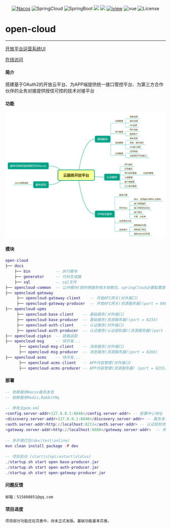 <p align="center">
  <a target="_blank" href="https://nacos.io/en-us/"><img src="https://img.shields.io/badge/Nacos-0.2.1-blue.svg" alt="Nacos"></a>
  <a><img src="https://img.shields.io/badge/Spring%20Cloud-%20Finchley.SR2-brightgreen.svg" alt="SpringCloud"></a>
  <a><img src="https://img.shields.io/badge/Spring%20Boot-2.0.6-brightgreen.svg" alt="SpringBoot"></a>
  <a><img src="https://img.shields.io/badge/Redis-orange.svg"></a>
  <a><img src="https://img.shields.io/badge/RabbitMq-orange.svg"></a>
  <a target="_blank" href="https://www.iviewui.com/docs/guide/install"><img src="https://img.shields.io/badge/iview-3.1.3-brightgreen.svg?style=flat-square" alt="iview"></a>
  <a><img src="https://img.shields.io/badge/vue-2.5.10-brightgreen.svg?style=flat-square" alt="vue"></a>
  <a><img src="https://img.shields.io/npm/l/express.svg" alt="License"></a>
</p>  

# open-cloud
---

<a target="_blank" href="https://gitee.com/liuyadu/open-admin-ui">开放平台运营系统UI</a>

<a target="_blank" href="http://39.106.187.125/admin">在线访问</a>

#### 简介
搭建基于OAuth2的开放云平台、为APP端提供统一接口管控平台、为第三方合作伙伴的业务对接提供授信可控的技术对接平台

#### 功能
![Alt text](/docs/云服务开放平台.png)

#### 模块
``` lua
open-cloud
├── docs
    ├── bin           -- 执行脚本  
    ├── generator     -- 代码生成器  
    ├── sql           -- sql文件  
├── opencloud-common  -- 公共模块(提供微服务相关依赖包、springCloud必要配置类、工具类、统一全局异常解析)
├── opencloud-gateway 
     ├── opencloud-gateway-client    -- 开放API网关(对外接口)
     ├── opencloud-gateway-producer  -- 开放API网关(资源服务器)(port = 8888)  
├── opencloud-upms
     ├── opencloud-base-client    -- 基础服务(对外接口)
     ├── opencloud-base-producer  -- 基础服务(资源服务器)(port = 8233)  
     ├── opencloud-auth-client    -- 认证服务(对外接口)
     ├── opencloud-auth-producer  -- 认证服务(认证授权器)(资源服务器)(port = 8211)  
├── opencloud-zipkin  -- 链路追踪 
├── opencloud-msg     -- 待开发...  
      ├── opencloud-msg-client    -- 消息服务(对外接口)
      ├── opencloud-msg-producer  -- 消息服务(资源服务器)(port = 8266)  
├── opencloud-acms    -- 待开发...  
      ├── opencloud-acms-client   -- APP内容管理(对外接口)
      ├── opencloud-acms-producer -- APP内容管理(资源服务器) (port = 8255)
```

#### 部署
``` lua
-- 依赖服务Nacos服务发现 
-- 依赖服务Redis,RabbitMq 

-- 修改主pom.xml
<config.server-addr>127.0.0.1:8848</config.server-addr> -- 配置中心地址
<discovery.server-addr>127.0.0.1:8848</discovery.server-addr> -- 服务发现地址
<auth.server-addr>http://localhost:8211</auth.server-addr> -- 认证授权地址
<gateway.server-addr>http://localhost:8888</gateway.server-addr>  -- 网关服务地址

-- 多环境打包(dev|test|online)
mvn clean install package -P dev

-- 项目启动 (start|stop|restart|status)
./startup.sh start open-base-producer.jar
./startup.sh start open-auth-producer.jar
./startup.sh start open-gateway-producer.jar
```
#### 问题反馈
    邮箱：515608851@qq.com    

#### 项目进度
    项目部分功能还在完善中，尚未正式发版。基础功能基本完善。
